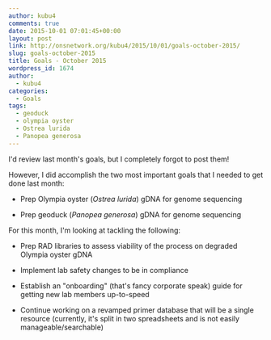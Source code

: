 ```yaml
---
author: kubu4
comments: true
date: 2015-10-01 07:01:45+00:00
layout: post
link: http://onsnetwork.org/kubu4/2015/10/01/goals-october-2015/
slug: goals-october-2015
title: Goals - October 2015
wordpress_id: 1674
author:
  - kubu4
categories:
  - Goals
tags:
  - geoduck
  - olympia oyster
  - Ostrea lurida
  - Panopea generosa
---
```


I'd review last month's goals, but I completely forgot to post them!

However, I did accomplish the two most important goals that I needed to get done last month:





  * Prep Olympia oyster (_Ostrea lurida_) gDNA for genome sequencing



  * Prep geoduck (_Panopea generosa_) gDNA for genome sequencing








For this month, I'm looking at tackling the following:




    
  * Prep RAD libraries to assess viability of the process on degraded Olympia oyster gDNA

    
  * Implement lab safety changes to be in compliance

    
  * Establish an "onboarding" (that's fancy corporate speak) guide for getting new lab members up-to-speed

    
  * Continue working on a revamped primer database that will be a single resource (currently, it's split in two spreadsheets and is not easily manageable/searchable)



